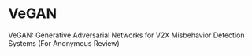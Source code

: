 # VeGAN
VeGAN: Generative Adversarial Networks for V2X Misbehavior Detection Systems (For Anonymous Review)
